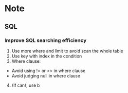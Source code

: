 # Note 
## SQL 
### Improve SQL searching efficiency  
1. Use more where and limit to avoid scan the whole table
2. Use key with index in the condition
3. Where clause:
-  Avoid using != or <> in where clause
- Avoid judging null in where clause
4. (If can), use b